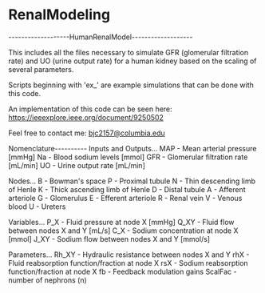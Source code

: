 # RenalModeling

-------------------HumanRenalModel-------------------

This includes all the files necessary to simulate GFR (glomerular filtration rate) and UO (urine output rate) for a human kidney based on the scaling of several parameters.

Scripts beginning with 'ex_' are example simulations that can be done with this code.

An implementation of this code can be seen here:
https://ieeexplore.ieee.org/document/9250502

Feel free to contact me:
bjc2157@columbia.edu

Nomenclature----------
Inputs and Outputs...
MAP - Mean arterial pressure [mmHg]
Na - Blood sodium levels [mmol]
GFR - Glomerular filtration rate [mL/min]
UO - Urine output rate [mL/min]

Nodes...
B - Bowman's space
P - Proximal tubule
N - Thin descending limb of Henle
K - Thick ascending limb of Henle
D - Distal tubule
A - Afferent arteriole
G - Glomerulus
E - Efferent arteriole
R - Renal vein
V - Venous blood
U - Ureters

Variables...
P_X - Fluid pressure at node X [mmHg]
Q_XY - Fluid flow between nodes X and Y [mL/s]
C_X - Sodium concentration at node X [mmol]
J_XY - Sodium flow between nodes X and Y [mmol/s]

Parameters...
Rh_XY - Hydraulic resistance between nodes X and Y
rhX - Fluid reabsorption function/fraction at node X
rsX - Sodium reabsorption function/fraction at node X
fb - Feedback modulation gains
ScalFac - number of nephrons (n)
